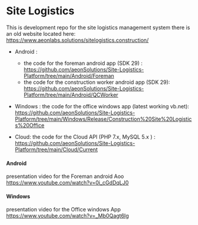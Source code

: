 # Site Logistics 
 This is development repo for the site logistics management system
there is an old website located here:
https://www.aeonlabs.solutions/sitelogistics.construction/

- Android : 
   - the code for the foreman android app (SDK 29) : 
 https://github.com/aeonSolutions/Site-Logistics-Platform/tree/main/Android/Foreman
   - the code for the construction worker android app (SDK 29):
   https://github.com/aeonSolutions/Site-Logistics-Platform/tree/main/Android/QCWorker
  
- Windows : the code for the office windows app (latest working vb.net): 
https://github.com/aeonSolutions/Site-Logistics-Platform/tree/main/Windows/Release/Construction%20Site%20Logistics%20Office

- Cloud: the code for the Cloud API (PHP 7.x, MySQL 5.x ) : 
https://github.com/aeonSolutions/Site-Logistics-Platform/tree/main/Cloud/Current


#### Android
presentation video for the Foreman android Aoo
https://www.youtube.com/watch?v=0i_cGdDqLJ0

#### Windows
presentation video for the Office windows App
https://www.youtube.com/watch?v=_Mb0Qagt6Ig

